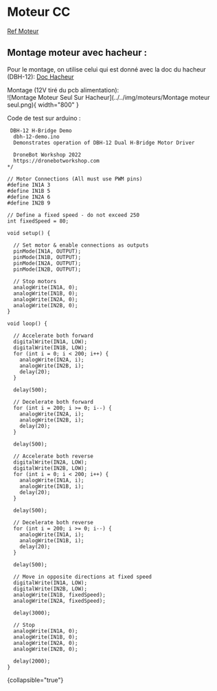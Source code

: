 # Moteur CC
[Ref Moteur](https://www.pololu.com/product/4746)
## Montage moteur avec hacheur : 

Pour le montage, on utilise celui qui est donné avec la doc du hacheur (DBH-12):
[Doc Hacheur](https://dronebotworkshop.com/dc-motor-drivers/)
 
Montage (12V tiré du pcb alimentation):  
![Montage Moteur Seul Sur Hacheur](../../img/moteurs/Montage moteur seul.png){ width="800" }

Code de test sur arduino :
```Arduino
 DBH-12 H-Bridge Demo
  dbh-12-demo.ino
  Demonstrates operation of DBH-12 Dual H-Bridge Motor Driver
    
  DroneBot Workshop 2022
  https://dronebotworkshop.com
*/
 
// Motor Connections (All must use PWM pins)
#define IN1A 3
#define IN1B 5
#define IN2A 6
#define IN2B 9
 
// Define a fixed speed - do not exceed 250
int fixedSpeed = 80;
 
void setup() {
 
  // Set motor & enable connections as outputs
  pinMode(IN1A, OUTPUT);
  pinMode(IN1B, OUTPUT);
  pinMode(IN2A, OUTPUT);
  pinMode(IN2B, OUTPUT);
 
  // Stop motors
  analogWrite(IN1A, 0);
  analogWrite(IN1B, 0);
  analogWrite(IN2A, 0);
  analogWrite(IN2B, 0);
}
 
void loop() {
 
  // Accelerate both forward
  digitalWrite(IN1A, LOW);
  digitalWrite(IN1B, LOW);
  for (int i = 0; i < 200; i++) {
    analogWrite(IN2A, i);
    analogWrite(IN2B, i);
    delay(20);
  }
 
  delay(500);
 
  // Decelerate both forward
  for (int i = 200; i >= 0; i--) {
    analogWrite(IN2A, i);
    analogWrite(IN2B, i);
    delay(20);
  }
 
  delay(500);
 
  // Accelerate both reverse
  digitalWrite(IN2A, LOW);
  digitalWrite(IN2B, LOW);
  for (int i = 0; i < 200; i++) {
    analogWrite(IN1A, i);
    analogWrite(IN1B, i);
    delay(20);
  }
 
  delay(500);
 
  // Decelerate both reverse
  for (int i = 200; i >= 0; i--) {
    analogWrite(IN1A, i);
    analogWrite(IN1B, i);
    delay(20);
  }
 
  delay(500);
 
  // Move in opposite directions at fixed speed
  digitalWrite(IN1A, LOW);
  digitalWrite(IN2B, LOW);
  analogWrite(IN1B, fixedSpeed);
  analogWrite(IN2A, fixedSpeed);
 
  delay(3000); 
 
  // Stop
  analogWrite(IN1A, 0);
  analogWrite(IN1B, 0);
  analogWrite(IN2A, 0);
  analogWrite(IN2B, 0);
 
  delay(2000);
}
```
{collapsible="true"}